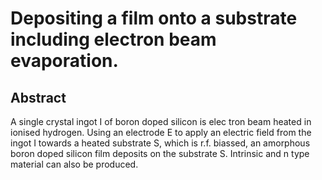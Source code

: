 # Depositing a film onto a substrate including electron beam evaporation.

## Abstract
A single crystal ingot I of boron doped silicon is elec tron beam heated in ionised hydrogen. Using an electrode E to apply an electric field from the ingot I towards a heated substrate S, which is r.f. biassed, an amorphous boron doped silicon film deposits on the substrate S. Intrinsic and n type material can also be produced.
